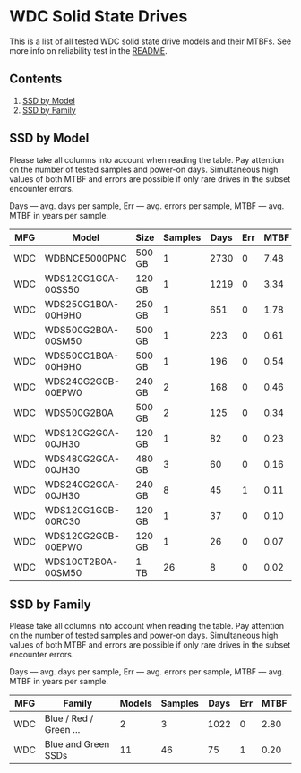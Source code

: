 WDC Solid State Drives
======================

This is a list of all tested WDC solid state drive models and their MTBFs. See
more info on reliability test in the [README](https://github.com/bsdhw/SMART).

Contents
--------

1. [ SSD by Model  ](#ssd-by-model)
2. [ SSD by Family ](#ssd-by-family)

SSD by Model
------------

Please take all columns into account when reading the table. Pay attention on the
number of tested samples and power-on days. Simultaneous high values of both MTBF
and errors are possible if only rare drives in the subset encounter errors.

Days   — avg. days per sample,
Err    — avg. errors per sample,
MTBF   — avg. MTBF in years per sample.

| MFG       | Model              | Size   | Samples | Days  | Err   | MTBF   |
|-----------|--------------------|--------|---------|-------|-------|--------|
| WDC       | WDBNCE5000PNC      | 500 GB | 1       | 2730  | 0     | 7.48   |
| WDC       | WDS120G1G0A-00SS50 | 120 GB | 1       | 1219  | 0     | 3.34   |
| WDC       | WDS250G1B0A-00H9H0 | 250 GB | 1       | 651   | 0     | 1.78   |
| WDC       | WDS500G2B0A-00SM50 | 500 GB | 1       | 223   | 0     | 0.61   |
| WDC       | WDS500G1B0A-00H9H0 | 500 GB | 1       | 196   | 0     | 0.54   |
| WDC       | WDS240G2G0B-00EPW0 | 240 GB | 2       | 168   | 0     | 0.46   |
| WDC       | WDS500G2B0A        | 500 GB | 2       | 125   | 0     | 0.34   |
| WDC       | WDS120G2G0A-00JH30 | 120 GB | 1       | 82    | 0     | 0.23   |
| WDC       | WDS480G2G0A-00JH30 | 480 GB | 3       | 60    | 0     | 0.16   |
| WDC       | WDS240G2G0A-00JH30 | 240 GB | 8       | 45    | 1     | 0.11   |
| WDC       | WDS120G1G0B-00RC30 | 120 GB | 1       | 37    | 0     | 0.10   |
| WDC       | WDS120G2G0B-00EPW0 | 120 GB | 1       | 26    | 0     | 0.07   |
| WDC       | WDS100T2B0A-00SM50 | 1 TB   | 26      | 8     | 0     | 0.02   |

SSD by Family
-------------

Please take all columns into account when reading the table. Pay attention on the
number of tested samples and power-on days. Simultaneous high values of both MTBF
and errors are possible if only rare drives in the subset encounter errors.

Days   — avg. days per sample,
Err    — avg. errors per sample,
MTBF   — avg. MTBF in years per sample.

| MFG       | Family                 | Models | Samples | Days  | Err   | MTBF   |
|-----------|------------------------|--------|---------|-------|-------|--------|
| WDC       | Blue / Red / Green ... | 2      | 3       | 1022  | 0     | 2.80   |
| WDC       | Blue and Green SSDs    | 11     | 46      | 75    | 1     | 0.20   |
